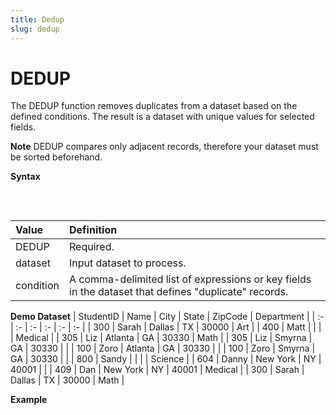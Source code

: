 ```yaml
---
title: Dedup
slug: dedup
---
```


# DEDUP

The DEDUP function removes duplicates from a dataset based on the defined conditions. The result is a dataset with unique values for selected fields.

**Note** DEDUP compares only adjacent records, therefore your dataset must be sorted beforehand.

**Syntax**
<pre>
  <EclCode 
  code="DEDUP(dataset, [, condition])">
  </EclCode>
</pre>

| Value | Definition |
| :- | :- |
| DEDUP | Required. |
| dataset | Input dataset to process. |
| condition | A comma-delimited list of expressions or key fields in the dataset that defines "duplicate" records. |

**Demo Dataset**
| StudentID | Name | City | State | ZipCode | Department |
| :- | :- | :- | :- | :- | :- |
| 300 | Sarah | Dallas | TX | 30000 | Art |
| 400 | Matt  | | | | Medical |
| 305 | Liz | Atlanta | GA | 30330 | Math |
| 305 | Liz | Smyrna | GA | 30330 | |
| 100 | Zoro | Atlanta | GA | 30330 | |
| 100 | Zoro | Smyrna | GA | 30330 | |
| 800 | Sandy | | | | Science |
| 604 | Danny | New York | NY | 40001 | |
| 409 | Dan | New York | NY | 40001 | Medical |
| 300 | Sarah | Dallas | TX | 30000 | Math |

**Example**
<pre>
  <EclCode 
  id="DedupExp_1"
  tryMe="DedupExp_1"
  code="/*
  DEDUP Example:
  Deduping the input dataset based on different fields.
  Keep in mind that for DEDUP your dataset must be sorted.
  */

  Student_Rec := RECORD
    INTEGER   StudentID;
    STRING    Name;
    STRING    City;
    STRING2   State;
    STRING5   ZipCode;
    STRING    Department;
  END;

  Student_DS := DATASET([
                {300,	'Sarah', 'Dallas',	'Te',	'30000',	'Art'},
                {400,	'Matt',	 	'',		     '',  '',       'Medical'},
                {305,	'Liz',	 'Atlanta',	'GA',	'30330',  'Math'},	
                {305,	'Liz',	 'smyrna',	'GA',	'30330',  ''},	
                {100,	'Zoro',	 'Atlanta',	'GA',	'30330',  ''},	
                {100,	'Zoro',  'smyrna',	'GA',	'30330',  ''},	
                {800,	'Sandy', '',		     '',  '',       'Science'},
                {604, 'Danny', 'Newyork',	'NY',	'40001',  ''},	
                {409,	'Dan',   'Newyork',	'NY',	'40001',	'Medical'},
                {300,	'Sarah', 'Dallas',	'Te',	'30000',	'Math'}],
                Student_Rec);

  // Sorting Student_DS dataset 
  SortDS := SORT(Student_DS, StudentID, Name, City, State, ZipCode, Department);

  DupMe := DEDUP(SortDS, StudentID, Name);
  OUTPUT(DupMe, NAMED('DupMe'));

  DupExp := DEDUP(SortDS, Name, Department);
  OUTPUT(DupExp, NAMED('DupExp'));">
  </EclCode>
</pre>
